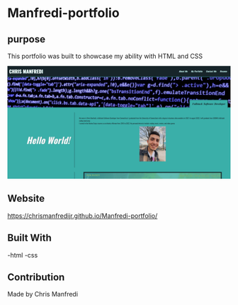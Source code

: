 # Manfredi-portfolio

## purpose
This portfolio was built to showcase my ability with HTML and CSS

![portfolio website](./assets/images/portfolio-pic.PNG)

## Website
https://chrismanfredijr.github.io/Manfredi-portfolio/

## Built With 
-html
-css

## Contribution
Made by Chris Manfredi

